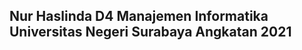 Nur Haslinda
D4 Manajemen Informatika
Universitas Negeri Surabaya
Angkatan 2021
-------------------------------------------------------------------------------------------------------------------------------------------------------------------
